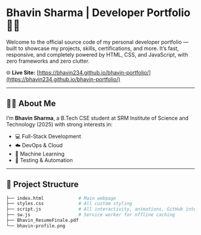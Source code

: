 # Bhavin Sharma | Developer Portfolio 👨‍💻

Welcome to the official source code of my personal developer portfolio — built to showcase my projects, skills, certifications, and more. It’s fast, responsive, and completely powered by HTML, CSS, and JavaScript, with zero frameworks and zero clutter.

🌐 **Live Site:** [https://bhavin234.github.io/bhavin-portfolio/](https://bhavin234.github.io/bhavin-portfolio/)

---

## 🧑‍💼 About Me

I’m **Bhavin Sharma**, a B.Tech CSE student at SRM Institute of Science and Technology (2025) with strong interests in:

- 💻 Full-Stack Development
- ☁️ DevOps & Cloud
- 🤖 Machine Learning
- 🧪 Testing & Automation

---

## 📁 Project Structure

```bash
├── index.html             # Main webpage
├── styles.css             # All custom styling
├── script.js              # All interactivity, animations, GitHub integration
├── sw.js                  # Service worker for offline caching
├── Bhavin_ResumeFinale.pdf
└── bhavin-profile.png
